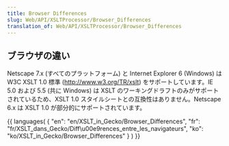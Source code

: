 ```yaml
---
title: Browser Differences
slug: Web/API/XSLTProcessor/Browser_Differences
translation_of: Web/API/XSLTProcessor/Browser_Differences
---
```

<p>
</p>
<h2 id=".E3.83.96.E3.83.A9.E3.82.A6.E3.82.B6.E3.81.AE.E9.81.95.E3.81.84"> ブラウザの違い </h2>
<p>Netscape 7.x (すべてのプラットフォーム) と Internet Explorer 6 (Windows) は W3C XSLT 1.0 標準 (<a class=" external" href="http://www.w3.org/TR/xslt">http://www.w3.org/TR/xslt</a>) をサポートしています。IE 5.0 および 5.5 (共に Windows) は XSLT のワーキングドラフトのみがサポートされているため、XSLT 1.0 スタイルシートとの互換性はありません。Netscape 6.x は XSLT 1.0 が部分的にサポートされています。
</p>
<div class="noinclude">
</div>
{{ languages( { "en": "en/XSLT_in_Gecko/Browser_Differences", "fr": "fr/XSLT_dans_Gecko/Diff\u00e9rences_entre_les_navigateurs", "ko": "ko/XSLT_in_Gecko/Browser_Differences" } ) }}
